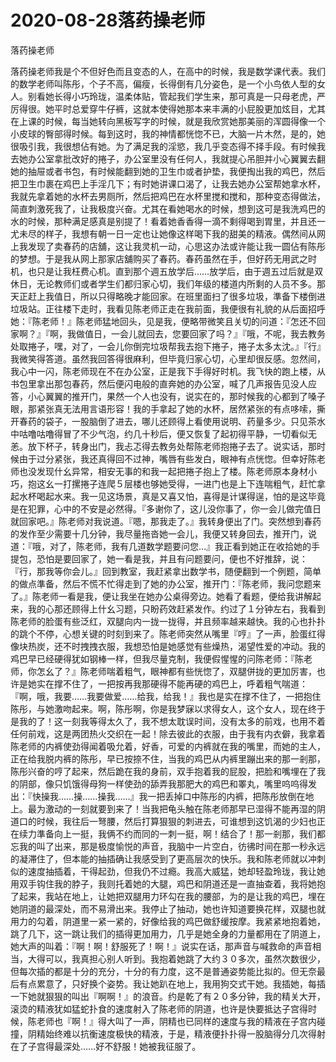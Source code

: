 # 2020-08-28落药操老师



落药操老师



落药操老师我是个不但好色而且变态的人，在高中的时候，我是数学课代表。我们的数学老师叫陈彤，个子不高，偏瘦，长得倒有几分姿色，是一个小鸟依人型的女人。别看她长得小巧玲珑，温柔体贴，管起我们学生来，那可真是一只母老虎，严厉得很。她平时总爱穿牛仔裤，这就本使得她那本来丰满的小屁股更加炫目，尤其在上课的时候，每当她转向黑板写字的时候，就是我欣赏她那美丽的浑圆得像一个小皮球的臀部得时候。每到这时，我的神情都恍惚不已，大脑一片木然，是的，她很吸引我，我很想佔有她。为了满足我的淫慾，我几乎变态得不择手段。有时候我去她办公室拿批改好的捲子，办公室里没有任何人，我就提心吊胆并小心翼翼去翻她的抽屉或者书包，有时候能翻到她的卫生巾或者护垫，我便掏出我的鸡巴，然后把卫生巾裹在鸡巴上手淫几下；有时她讲课口渴了，让我去她办公室帮她拿水杯，我就先拿着她的水杯去男厕所，然后把鸡巴在水杯里搅和搅和，那种变态得做法，简直刺激死我了，让我极度兴奋。尤其在看她喝水的时候，想到这可是我洗鸡巴的水的时候，那种满足感真是别提了！看着她香香得一滴不剩得喝到胃里，并且还一尤未尽的样子，我想有朝一日一定也让她像这样喝下我的甜美的精液。偶然间从网上我发现了卖春药的店舖，这让我灵机一动，心思这办法或许能让我一圆佔有陈彤的梦想。于是我从网上那家店舖购买了春药。春药虽然在手，但好药无用武之时机，也只是让我枉费心机。直到那个週五放学后……放学后，由于週五过后就是双休日，无论教师们或者学生们都归家心切，我们年级的楼道内所剩的人员不多。那天正赶上我值日，所以只得略晚才能回家。在班里面扫了很多垃圾，準备下楼倒进垃圾站。正往楼下走时，我看见陈老师正走在我前面，我便很有礼貌的从后面招呼她：『陈老师！』陈老师猛地回头，见是我，便略带微笑且关切的问道：『怎还不回家啊？』『啊，我做值日，一会儿就回去，您要回家了吗？』『哦，不呢，我去教务处取捲子，嘿，对了，一会儿你倒完垃圾帮我去抱下捲子，捲子太多太沈。』『行』我微笑得答道。虽然我回答得很麻利，但毕竟归家心切，心里却很反感。忽然间，我心中一闪，陈老师现在不在办公室，正是我下手得好时机。我飞快的跑上楼，从书包里拿出那包春药，然后便闪电般的直奔她的办公室，喊了几声报告见没人应答，小心翼翼的推开门，果然一个人也没有，说实在的，那时候我的心都到了嗓子眼，那紧张真无法用言语形容！我的手拿起了她的水杯，居然紧张的有点哆嗦，撕开春药的袋子，一股脑倒了进去，哪儿还顾得上看使用说明、药量多少。只见茶水中咕噜咕噜得冒了不少气泡，约几十秒后，便又恢复了起初得平静，一切看似无恙。放下杯子，转身出门，我忐忑得去教务处帮陈老师抱捲子去了。说实话，那时候由于过分紧张，我还真得回不过神，嘴唇有些发白，眼神有点恍惚。但幸好陈老师也没发现什幺异常，相安无事的和我一起把捲子抱上了楼。陈老师原本身材小巧，抱这幺一打摞捲子连爬５层楼也够她受得，一进门也是上下连喘粗气，赶忙拿起水杯喝起水来。我一见这场景，真是又喜又怕，喜得是计谋得逞，怕的是这毕竟是在犯罪，心中的不安是必然得。『多谢你了，这儿没你事了，你一会儿做完值日就回家吧。』陈老师对我说道。『嗯，那我走了。』我转身便出了门。突然想到春药的发作至少需要十几分钟，我尽量拖沓她一会儿，我便又转身回去，推开门，说道：『哦，对了，陈老师，我有几道数学题要问您…』我正看到她正在收拾她的手提包，恐怕是要回家了，她一看是我，并且有问题要问，便也不好推辞，说：『行，那我等你会儿。』回到教室，我赶紧拿出数学书，随便翻到一个例题，简单的做点準备，然后不慌不忙得走到了她的办公室，推开门：『陈老师，我问您题来了。』陈老师一看是我，便让我坐在她办公桌得旁边。她看了看题，便给我讲解起来，我的心那还顾得上什幺习题，只盼药效赶紧发作。约过了１分钟左右，我看到陈老师的脸蛋有些泛红，双腿向内一拢一拢得，并且频率越来越快。我的心也扑扑的跳个不停，心想关键的时刻到来了。陈老师突然从嘴里『哼』了一声，脸蛋红得像块热炭，还不时拽拽衣服，我想恐怕是她感觉有些燥热，渴望性爱的冲动。我的鸡巴早已经硬得犹如钢棒一样，但我尽量克制，我便假惺惺的问陈老师：『陈老师，你怎幺了？』陈老师喘着粗气，眼神都有些恍惚了，双腿併拢的更加厉害，也许是她实在撑不住了，一把按再我那硬得不能再硬的鸡巴上，呼着粗气喘道：『啊，哦，我要……我要做爱……给我，给我！』我也是实在撑不住了，一把抱住陈彤，与她激吻起来。啊，陈彤啊，你是我梦寐以求得女人，这个女人，现在终于是我的了！这一刻我等得太久了，我不想太耽误时间，没有太多的前戏，也用不着任何前戏，这是两团热火交织在一起！除去彼此的衣服，由于我有内衣僻，我拿着陈老师的内裤使劲得闻着吸允着，好香，可爱的内裤就在我的嘴里，而她的主人，正在给我脱内裤的陈彤，早已按捺不住，当我的鸡巴从内裤里蹦出来的那一剎那，陈彤兴奋的哼了起来，然后跪在我的身前，双手抱着我的屁股，把脸和嘴埋在了我的阴部，像只饥饿得母狗一样使劲的舔弄我那肥大的鸡巴和睪丸，嘴里呜呜得发出：『快操我……操……操我……』我一把丢掉口中陈彤的内裤，把陈彤放倒在地上。最为激动的一刻就要到来了！当我把龟头触在陈老师那早已湿得不能再湿的阴道口的时候，我往后一弩腰，然后打算狠狠的刺进去，可谁想到这饥渴的少妇也正在续力準备向上一挺，我俩不约而同的一刺一挺，啊！结合了！那一剎那，我们都忘我的叫了出来，那是极度愉悦的声音，我脑中一片空白，彷彿时间在那一秒永远的凝滞住了，但本能的抽插确让我感受到了更高层次的快乐。我和陈老师就以冲刺似的速度抽插着，干得起劲，但我仍不过瘾。我高大威猛，她却轻盈玲珑，我让她用双手钩住我的脖子，我则托着她的大腿，鸡巴和阴道还是一直抽查着，我将她抱了起来，我站在地上，让她把双腿用力环勾在我的腰部，为的是让我的鸡巴，埋在她阴道的最深处，而不易滑出来。我停止了抽动，她也许知道要换花样，双腿也就用力的勾着，阴道里一紧一紧的，好像给我的鸡巴做舒缓按摩。我紧紧地抱着她，跳了几下，这一跳让我们的插得更加用力，几乎是她全身的力量都用在了阴道上，她大声的叫着：『啊！啊！舒服死了！啊！』说实在话，那声音与喊救命的声音相当，大得可以，我真担心别人听到。我抱着她跳了大约３０多次，虽然次数很少，但每次插的都是十分的充分，十分的有力度，这不是普通姿势能比拟的。但无奈最后有点累意了，只好换个姿势。我让她趴在地上，我用狗交式干她。我插她，每插一下她就狠狠的叫出『啊啊！』的浪音。约是乾了有２０多分钟，我的精关大开，滚烫的精液犹如猛蛇扑食的速度射入了陈老师的阴道，也许是快要抵达子宫得时候，陈老师也『啊！』得大叫了一声，阴精也已同样的速度与我的精液在子宫内碰撞，阴精始终难以抗衡速度极快的精液，于是，精液便扑扑得一股脑得分几次得射在了子宫得最深处……好不舒服！她被我征服了。


